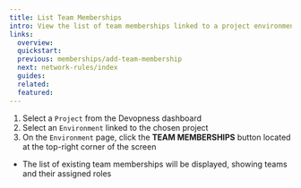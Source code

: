 ```yaml
---
title: List Team Memberships
intro: View the list of team memberships linked to a project environment and check which teams have access and their assigned roles.
links:
  overview:
  quickstart:
  previous: memberships/add-team-membership
  next: network-rules/index
  guides:
  related:
  featured:
---
```


1. Select a `Project` from the Devopness dashboard
1. Select an `Environment` linked to the chosen project
1. On the `Environment` page, click the **TEAM MEMBERSHIPS** button located at the top-right corner of the screen
  - The list of existing team memberships will be displayed, showing teams and their assigned roles
